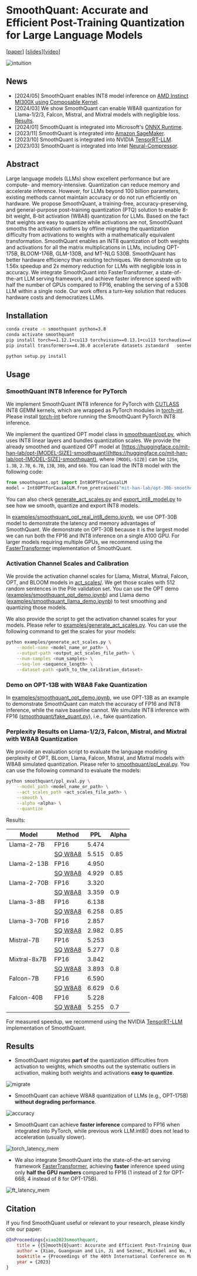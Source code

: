 # SmoothQuant: Accurate and Efficient Post-Training Quantization for Large Language Models

[[paper](https://arxiv.org/abs/2211.10438)] [[slides](assets/SmoothQuant.pdf)][[video](https://youtu.be/U0yvqjdMfr0)]

![intuition](figures/intuition.png)

## News

- [2024/05] SmoothQuant enables INT8 model inference on [AMD Instinct MI300X using Composable Kernel](https://rocm.blogs.amd.com/software-tools-optimization/ck-int8-gemm-sq/README.html).
- [2024/03] We show SmoothQuant can enable W8A8 quantization for Llama-1/2/3, Falcon, Mistral, and Mixtral models with negligible loss. [Results](https://github.com/mit-han-lab/smoothquant?tab=readme-ov-file#perplexity-results-on-llama-123-falcon-mistral-and-mixtral-with-w8a8-quantization).
- [2024/01] SmoothQuant is integrated into Microsoft's [ONNX Runtime](https://github.com/microsoft/onnxruntime-inference-examples/tree/main/quantization/language_model/llama/smooth_quant).
- [2023/11] SmoothQuant is integrated into [Amazon SageMaker](https://aws.amazon.com/blogs/machine-learning/boost-inference-performance-for-llms-with-new-amazon-sagemaker-containers).
- [2023/10] SmoothQuant is integrated into NVIDIA [TensorRT-LLM](https://github.com/NVIDIA/TensorRT-LLM/).
- [2023/03] SmoothQuant is integrated into Intel [Neural-Compressor](https://github.com/intel/neural-compressor).

## Abstract

Large language models (LLMs) show excellent performance but are compute- and memory-intensive.
Quantization can reduce memory and accelerate inference.
However, for LLMs beyond 100 billion parameters, existing methods cannot maintain accuracy or do not run efficiently on hardware.
We propose SmoothQuant, a training-free, accuracy-preserving, and general-purpose post-training quantization (PTQ) solution to enable 8-bit weight, 8-bit activation (W8A8) quantization for LLMs.
Based on the fact that weights are easy to quantize while activations are not, SmoothQuant smooths the activation outliers by offline migrating the quantization difficulty from activations to weights with a mathematically equivalent transformation.
SmoothQuant enables an INT8 quantization of both weights and activations for all the matrix multiplications in LLMs, including OPT-175B, BLOOM-176B, GLM-130B, and MT-NLG 530B. SmoothQuant
has better hardware efficiency than existing techniques.
We demonstrate up to 1.56x speedup and 2x memory reduction for LLMs with negligible loss in accuracy.
We integrate SmoothQuant into FasterTransformer, a state-of-the-art LLM serving framework,
and achieve faster inference speed with half the number of GPUs compared to FP16, enabling the serving of a 530B LLM within a single node. Our work offers a turn-key solution that reduces hardware costs and democratizes LLMs.

## Installation

```bash
conda create -n smoothquant python=3.8
conda activate smoothquant
pip install torch==1.12.1+cu113 torchvision==0.13.1+cu113 torchaudio==0.12.1 --extra-index-url https://download.pytorch.org/whl/cu113
pip install transformers==4.36.0 accelerate datasets zstandard   sentencepiece   protobuf 

python setup.py install
```

## Usage

### SmoothQuant INT8 Inference for PyTorch

We implement SmoothQuant INT8 inference for PyTorch with [CUTLASS](https://github.com/NVIDIA/cutlass) INT8 GEMM kernels, which are wrapped as PyTorch modules in [torch-int](https://github.com/Guangxuan-Xiao/torch-int). Please install [torch-int](https://github.com/Guangxuan-Xiao/torch-int) before running the SmoothQuant PyTorch INT8 inference.

We implement the quantized OPT model class in [smoothquant/opt.py](smoothquant/opt.py), which uses INT8 linear layers and bundles quantization scales. We provide the already smoothed and quantized OPT model at [https://huggingface.co/mit-han-lab/opt-[MODEL-SIZE]-smoothquant](https://huggingface.co/mit-han-lab/opt-[MODEL-SIZE]-smoothquant), where `[MODEL-SIZE]` can be `125m`, `1.3B`, `2.7B`, `6.7B`, `13B`, `30b`, and `66b`. You can load the INT8 model with the following code:

```python
from smoothquant.opt import Int8OPTForCausalLM
model = Int8OPTForCausalLM.from_pretrained("mit-han-lab/opt-30b-smoothquant")
```

You can also check [generate_act_scales.py](examples/generate_act_scales.py) and [export_int8_model.py](examples/export_int8_model.py) to see how we smooth, quantize and export INT8 models.

In [examples/smoothquant_opt_real_int8_demo.ipynb](examples/smoothquant_opt_real_int8_demo.ipynb), we use OPT-30B model to demonstrate the latency and memory advantages of SmoothQuant. We demonstrate on OPT-30B because it is the largest model we can run both the FP16 and INT8 inference on a single A100 GPU. For larger models requiring multiple GPUs, we recommend using the [FasterTransformer](https://github.com/NVIDIA/FasterTransformer) implementation of SmoothQuant.

### Activation Channel Scales and Calibration

We provide the activation channel scales for Llama, Mistral, Mixtral, Falcon, OPT, and BLOOM models in [act_scales/](act_scales/). We get those scales with 512 random sentences in the Pile validation set. You can use the OPT demo ([examples/smoothquant_opt_demo.ipynb](examples/smoothquant_opt_demo.ipynb)) and Llama demo ([examples/smoothquant_llama_demo.ipynb](examples/smoothquant_llama_demo.ipynb)) to test smoothing and quantizing those models.

We also provide the script to get the activation channel scales for your models. Please refer to [examples/generate_act_scales.py](examples/generate_act_scales.py). You can use the following command to get the scales for your models:

```bash
python examples/generate_act_scales.py \
    --model-name <model_name_or_path> \
    --output-path <output_act_scales_file_path> \
    --num-samples <num_samples> \
    --seq-len <sequence_length> \
    --dataset-path <path_to_the_calibration_dataset>
```

### Demo on OPT-13B with W8A8 Fake Quantization

In [examples/smoothquant_opt_demo.ipynb](examples/smoothquant_opt_demo.ipynb), we use OPT-13B as an example to demonstrate SmoothQuant can match the accuracy of FP16 and INT8 inference, while the naive baseline cannot. We simulate INT8 inference with FP16 ([smoothquant/fake_quant.py](smoothquant/fake_quant.py)), i.e., fake quantization.

### Perplexity Results on Llama-1/2/3, Falcon, Mistral, and Mixtral with W8A8 Quantization

We provide an evaluation script to evaluate the language modeling perplexity of OPT, BLoom, Llama, Falcon, Mistral, and Mixtral models with W8A8 simulated quantization. Please refer to [smoothquant/ppl_eval.py](smoothquant/ppl_eval.py). You can use the following command to evaluate the models:

```bash
python smoothquant/ppl_eval.py \
    --model_path <model_name_or_path> \
    --act_scales_path <act_scales_file_path> \
    --smooth \
    --alpha <alpha> \
    --quantize
```

Results:


| Model        | Method                              | PPL   | Alpha |
| -------------- | ------------------------------------- | ------- | ------- |
| Llama-2-7B   | FP16                                | 5.474 |       |
|              | [SQ W8A8](examples/ppl_eval.sh#L1)  | 5.515 | 0.85  |
| Llama-2-13B  | FP16                                | 4.950 |       |
|              | [SQ W8A8](examples/ppl_eval.sh#L9)  | 4.929 | 0.85  |
| Llama-2-70B  | FP16                                | 3.320 |       |
|              | [SQ W8A8](examples/ppl_eval.sh#L17) | 3.359 | 0.9   |
| Llama-3-8B   | FP16                                | 6.138 |       |
|              | [SQ W8A8](examples/ppl_eval.sh#L58) | 6.258 | 0.85  |
| Llama-3-70B  | FP16                                | 2.857 |       |
|              | [SQ W8A8](examples/ppl_eval.sh#L66) | 2.982 | 0.85  |
| Mistral-7B   | FP16                                | 5.253 |       |
|              | [SQ W8A8](examples/ppl_eval.sh#L25) | 5.277 | 0.8   |
| Mixtral-8x7B | FP16                                | 3.842 |       |
|              | [SQ W8A8](examples/ppl_eval.sh#L33) | 3.893 | 0.8   |
| Falcon-7B    | FP16                                | 6.590 |       |
|              | [SQ W8A8](examples/ppl_eval.sh#L41) | 6.629 | 0.6   |
| Falcon-40B   | FP16                                | 5.228 |       |
|              | [SQ W8A8](examples/ppl_eval.sh#L49) | 5.255 | 0.7   |

For measured speedup, we recommend using the NVIDIA [TensorRT-LLM](https://github.com/NVIDIA/TensorRT-LLM/blob/main/docs/source/precision.md#int8-smoothquant-w8a8) implementation of SmoothQuant.

## Results

- SmoothQuant migrates **part of** the quantization difficulties from activation to weights, which smooths out the systematic outliers in activation, making both weights and activations **easy to quantize**.

![migrate](figures/migrate.jpg)

- SmoothQuant can achieve W8A8 quantization of LLMs (e.g., OPT-175B) **without degrading performance**.

![accuracy](figures/accuracy.png)

- SmoothQuant can achieve **faster inference** compared to FP16 when integrated into PyTorch, while previous work LLM.int8() does not lead to acceleration (usually slower).

![torch_latency_mem](figures/torch_latency_mem.png)

- We also integrate SmoothQuant into the state-of-the-art serving framework [FasterTransformer](https://github.com/NVIDIA/FasterTransformer), achieving **faster** inference speed using only **half the GPU numbers** compared to FP16 (1 instead of 2 for OPT-66B, 4 instead of 8 for OPT-175B).

![ft_latency_mem](figures/ft_latency_mem.png)

## Citation

If you find SmoothQuant useful or relevant to your research, please kindly cite our paper:

```bibtex
@InProceedings{xiao2023smoothquant,
    title = {{S}mooth{Q}uant: Accurate and Efficient Post-Training Quantization for Large Language Models},
    author = {Xiao, Guangxuan and Lin, Ji and Seznec, Mickael and Wu, Hao and Demouth, Julien and Han, Song},
    booktitle = {Proceedings of the 40th International Conference on Machine Learning},
    year = {2023}
}
```
